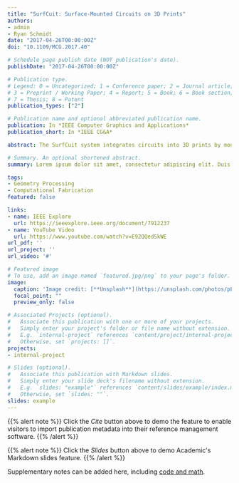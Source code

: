 ```yaml
---
title: "SurfCuit: Surface-Mounted Circuits on 3D Prints"
authors:
- admin
- Ryan Schmidt
date: "2017-04-26T00:00:00Z"
doi: "10.1109/MCG.2017.40"

# Schedule page publish date (NOT publication's date).
publishDate: "2017-04-26T00:00:00Z"

# Publication type.
# Legend: 0 = Uncategorized; 1 = Conference paper; 2 = Journal article;
# 3 = Preprint / Working Paper; 4 = Report; 5 = Book; 6 = Book section;
# 7 = Thesis; 8 = Patent
publication_types: ["2"]

# Publication name and optional abbreviated publication name.
publication: In *IEEE Computer Graphics and Applications*
publication_short: In *IEEE CG&A*

abstract: The SurfCuit system integrates circuits into 3D prints by mounting them on the printed surface. SurfCuit does not require tedious circuit casing design or expensive setups, allowing users to build complex, highly conductive circuit patterns for consumer-level desktop fused decomposition modeling (FDM) 3D printers and thus expediting the process of circuit construction for 3D models.

# Summary. An optional shortened abstract.
summary: Lorem ipsum dolor sit amet, consectetur adipiscing elit. Duis posuere tellus ac convallis placerat. Proin tincidunt magna sed ex sollicitudin condimentum.

tags:
- Geometry Processing
- Computational Fabrication
featured: false

links:
- name: IEEE Explore
  url: https://ieeexplore.ieee.org/document/7912237
- name: YouTube Video
  url: https://www.youtube.com/watch?v=E92QQedSkWE
url_pdf: ''
url_project: ''
url_video: '#'

# Featured image
# To use, add an image named `featured.jpg/png` to your page's folder. 
image:
  caption: 'Image credit: [**Unsplash**](https://unsplash.com/photos/pLCdAaMFLTE)'
  focal_point: ""
  preview_only: false

# Associated Projects (optional).
#   Associate this publication with one or more of your projects.
#   Simply enter your project's folder or file name without extension.
#   E.g. `internal-project` references `content/project/internal-project/index.md`.
#   Otherwise, set `projects: []`.
projects:
- internal-project

# Slides (optional).
#   Associate this publication with Markdown slides.
#   Simply enter your slide deck's filename without extension.
#   E.g. `slides: "example"` references `content/slides/example/index.md`.
#   Otherwise, set `slides: ""`.
slides: example
---
```


{{% alert note %}}
Click the *Cite* button above to demo the feature to enable visitors to import publication metadata into their reference management software.
{{% /alert %}}

{{% alert note %}}
Click the *Slides* button above to demo Academic's Markdown slides feature.
{{% /alert %}}

Supplementary notes can be added here, including [code and math](https://sourcethemes.com/academic/docs/writing-markdown-latex/).

